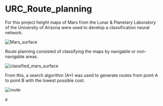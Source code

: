# URC_Route_planning
For this project height maps of Mars from the Lunar & Planetary Laboratory of the University of Arizona were used to develop a classification neural network. 

![Mars_surface](https://user-images.githubusercontent.com/78834111/155245858-4782dbee-2df1-4062-8d32-1477ddd8f804.png)

Route planning consisted of classifying the maps by navigable or non-navigable areas. 

![classified_mars_surface](https://user-images.githubusercontent.com/78834111/155245915-b1d09d6d-262d-4d31-bfbb-c3e13e8688ee.png)

From this, a search algorithm (A*) was used to generate routes from point A to point B with the lowest possible cost.

![route](https://user-images.githubusercontent.com/78834111/155245932-2a9a0fda-3e3c-4bfc-817c-f7fc07674d05.png)

a
